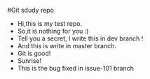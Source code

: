 #Git sdudy repo

- Hi,this is my test repo.
- So,it is nothing for you :)
- Tell you a secret, I write this in dev branch !
- And this is write in master branch.
- Git is good! 
- Sunrise! 
- This is the bug fixed in issue-101 branch
